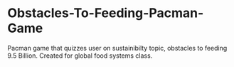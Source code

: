 # Obstacles-To-Feeding-Pacman-Game
 Pacman game that quizzes user on sustainibilty topic, obstacles to feeding 9.5 Billion. Created for global food systems class. 
